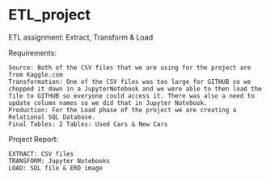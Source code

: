 # ETL_project
ETL assignment: Extract, Transform &amp; Load

Requirements:

    Source: Both of the CSV files that we are using for the project are from Kaggle.com
    Transformation: One of the CSV files was too large for GITHUB so we chopped it down in a JupyterNotebook and we were able to then load the file to GITHUB so everyone could access it. There was also a need to update column names so we did that in Jupyter Notebook.
    Production: For the Load phase of the project we are creating a Relational SQL Database. 
    Final Tables: 2 Tables: Used Cars & New Cars

Project Report:

    EXTRACT: CSV files
    TRANSFORM: Jupyter Notebooks 
    LOAD: SQL file & ERD image
